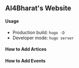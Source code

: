## AI4Bharat's Website



#### Usage

* Production build: `hugo -D`
* Developer mode: `hugo server`





#### How to Add Artices

#### How to Add Events

